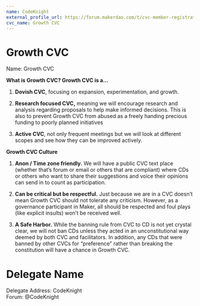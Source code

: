 ```yaml
---
name: CodeKnight
external_profile_url: https://forum.makerdao.com/t/cvc-member-registration-submission-growth-cvc/20308
cvc_name: Growth CVC
---
```


# Growth CVC
Name: Growth CVC

**What is Growth CVC? Growth CVC is a…**

1. **Dovish CVC**, focusing on expansion, experimentation, and growth.

2. **Research focused CVC,** meaning we will encourage research and analysis regarding proposals to help make informed decisions. This is also to prevent Growth CVC from abused as a freely handing precious funding to poorly planned initiatives

3. **Active CVC**, not only frequent meetings but we will look at different scopes and see how they can be improved actively.

**Growth CVC Culture**

1. **Anon / Time zone friendly.** We will have a public CVC text place (whether that’s forum or email or others that are compliant) where CDs or others who want to share their suggestions and voice their opinions can send in to count as participation.

2. **Can be critical but be respectful.** Just because we are in a CVC doesn’t mean Growth CVC should not tolerate any criticism. However, as a governance participant in Maker, all should be respected and foul plays (like explicit insults) won’t be received well.

3. **A Safe Harbor.** While the banning rule from CVC to CD is not yet crystal clear, we will not ban CDs unless they acted in an unconstitutional way deemed by both CVC and facilitators. In addition, any CDs that were banned by other CVCs for “preference” rather than breaking the constitution will have a chance in Growth CVC.

# Delegate Name
Delegate Address: CodeKnight  
Forum: @CodeKnight  